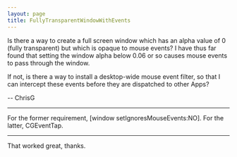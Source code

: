 ```yaml
---
layout: page
title: FullyTransparentWindowWithEvents
---
```


Is there a way to create a full screen window which has an alpha value of 0 (fully transparent) but which is opaque to mouse events?
I have thus far found that setting the window alpha below 0.06 or so causes mouse events to pass through the window.

If not, is there a way to install a desktop-wide mouse event filter, so that I can intercept these events before they are dispatched to other Apps?

-- ChrisG

----
For the former requirement,     [window setIgnoresMouseEvents:NO]. For the latter, CGEventTap.

----
That worked great, thanks.


